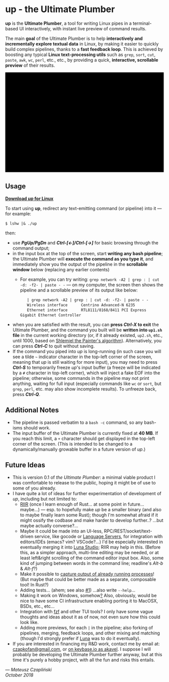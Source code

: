 # up - the Ultimate Plumber

**up** is the **Ultimate Plumber**, a tool for writing Linux pipes in a
terminal-based UI interactively, with instant live preview of command results.

The main **goal** of the Ultimate Plumber is to help **interactively and
incrementally explore textual data** in Linux, by making it easier to quickly
build complex pipelines, thanks to a **fast feedback loop**. This is achieved
by boosting any typical **Linux text-processing utils** such as `grep`, `sort`,
`cut`, `paste`, `awk`, `wc`, `perl`, etc., etc., by providing a quick,
**interactive, scrollable preview** of their results.

[![](up.gif)](https://asciinema.org/a/208091)

## Usage

**[Download *up* for Linux](https://github.com/akavel/up/releases/download/v0.1/up)**

To start using **up**, redirect any text-emitting command (or pipeline) into it
— for example:

    $ lshw |& ./up

then:

- use ***PgUp/PgDn*** and ***Ctrl-[←]/Ctrl-[→]*** for basic browsing through
  the command output;
- in the input box at the top of the screen, start **writing any bash
  pipeline**; the Ultimate Plumber will **execute the command as you type it**,
  and immediately show you the output of the pipeline in the **scrollable
  window** below (replacing any earlier contents)
    - For example, you can try writing:
      `grep network -A2 | grep : | cut -d: -f2- | paste - -`
      — on my computer, the screen then shows the pipeline and a scrollable
      preview of its output like below:

             | grep network -A2 | grep : | cut -d: -f2- | paste - -
             Wireless interface      Centrino Advanced-N 6235
             Ethernet interface      RTL8111/8168/8411 PCI Express Gigabit Ethernet Controller

- when you are satisfied with the result, you can **press *Ctrl-X* to exit**
  the Ultimate Plumber, and the command you built will be **written into
  `up1.sh` file** in the current working directory (or, if it already existed,
  `up2.sh`, etc., until 1000, based on [Shlemiel the Painter's
  algorithm](https://www.joelonsoftware.com/2001/12/11/back-to-basics/)).
  Alternatively, you can press ***Ctrl-C*** to quit without saving.
- If the command you piped into *up* is long-running (in such case you will see
  a tilde `~` indicator character in the top-left corner of the screen, meaning
  that *up* is still waiting for more input), you may need to press
  ***Ctrl-S*** to temporarily freeze *up*'s input buffer (a freeze will be
  indicated by a `#` character in top-left corner), which will inject a fake
  EOF into the pipeline; otherwise, some commands in the pipeline may not print
  anything, waiting for full input (especially commands like `wc` or `sort`,
  but `grep`, `perl`, etc. may also show incomplete results). To unfreeze back,
  press ***Ctrl-Q***.

## Additional Notes

- The pipeline is passed verbatim to a `bash -c` command, so any bash-isms should work.
- The input buffer of the Ultimate Plumber is currently fixed at **40 MB**. If
  you reach this limit, a `+` character should get displayed in the top-left
  corner of the screen. (This is intended to be changed to a
  dynamically/manually growable buffer in a future version of *up*.)

## Future Ideas

- This is version 0.1 of *the Ultimate Plumber*: a minimal viable product I was
  comfortable to release to the public, hoping it might be of use to some of
  you already.
- I have quite a lot of ideas for further experimentation of development of
  *up*, including but not limited to:
    - [RIIR](https://rust-lang.org) (once I learn enough of Rust... at some
      point in future... maybe...) — esp. to hopefully make *up* be a smaller
      binary (and also to maybe finally learn some Rust); though I'm somewhat
      afraid if it might ossify the codbase and make harder to develop
      further..? ...but maybe actually converse?...
    - Maybe it could be made into an UI-less, RPC/REST/socket/text-driven
      service, like gocode or [Language Servers](https://langserver.org/), for
      integration with editors/IDEs (emacs? vim? VSCode?...) I'd be especially
      interested in eventually merging it into [Luna
      Studio](https://luna-lang.org/); RIIR may help in this. (Before this, as
      a simpler approach, multi-line editing may be needed, or at least
      left&right scrolling of the command editor input box. Also, some kind of
      jumping between words in the command line; readline's *Alt-b* & *Alt-f*?)
    - Make it possible to [capture output of already running
      processes](https://stackoverflow.com/a/19584979/98528)! (But maybe that
      could be better made as a separate, composable tool! In Rust?)
    - Adding tests... (ahem; see also
      [#1](https://github.com/akavel/up/issues/1)) ...also write `--help`...
    - Making it work on Windows,
      somehow[?](https://github.com/mattn/go-shellwords) Also, obviously, would
      be nice to have some CI infrastructure enabling porting it to MacOSX,
      BSDs, etc., etc...
    - Integration with [fzf](https://github.com/junegunn/fzf) and other TUI
      tools? I only have some vague thoughts and ideas about it as of now, not
      even sure how this could look like.
    - Adding more previews, for each `|` in the pipeline; also forking of
      pipelines, merging, feedback loops, and other mixing and matching (though
      I'd strongly prefer if [Luna](https://luna-lang.org) was to do it
      eventually).
- If you are interested in financing my R&D work, contact me by email at:
  czapkofan@gmail.com, or [on keybase.io as akavel](https://keybase.io/akavel).
  I suppose I will probably be developing the Ultimate Plumber further anyway,
  but at this time it's purely a hobby project, with all the fun and risks this
  entails.

— *Mateusz Czapliński*  
*October 2018*
